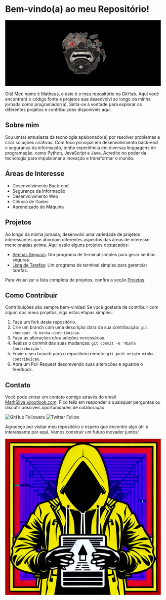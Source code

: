 # Bem-vindo(a) ao meu Repositório!

![Profile Banner](Background.png)

Olá! Meu nome é Matheus, e este é o meu repositório no GitHub. Aqui você encontrará o código fonte e projetos que desenvolvi ao longo da minha jornada como programador(a). Sinta-se à vontade para explorar os diferentes projetos e contribuições disponíveis aqui.

## Sobre mim

Sou um(a) entusiasta da tecnologia apaixonado(a) por resolver problemas e criar soluções criativas. Com foco principal em desenvolvimento back-end e segurança da informação, tenho experiência em diversas linguagens de programação, como Python, JavaScript e Java. Acredito no poder da tecnologia para impulsionar a inovação e transformar o mundo.

## Áreas de Interesse

- Desenvolvimento Back-end
- Segurança da Informação
- Desenvolvimento Web
- Ciência de Dados
- Aprendizado de Máquina

## Projetos

Ao longo da minha jornada, desenvolvi uma variedade de projetos interessantes que abordam diferentes aspectos das áreas de interesse mencionadas acima. Aqui estão alguns projetos destacados:

- [Senhas Seguras](https://github.com/C4NIS/Gerador_De_Senhas_Seguras): Um programa de terminal simples para gerar senhas seguras.
- [Lista de Tarefas](https://github.com/C4NIS/Lista_de_Tarefas_para_Terminal): Um programa de terminal simples para gerenciar tarefas.

Para visualizar a lista completa de projetos, confira a seção [Projetos](link-para-a-secao-de-projetos).

## Como Contribuir

Contribuições são sempre bem-vindas! Se você gostaria de contribuir com algum dos meus projetos, siga estas etapas simples:

1. Faça um fork deste repositório.
2. Crie um branch com uma descrição clara da sua contribuição: `git checkout -b minha-contribuicao`.
3. Faça as alterações e/ou adições necessárias.
4. Realize o commit das suas mudanças: `git commit -m 'Minha Contribuição'`.
5. Envie o seu branch para o repositório remoto: `git push origin minha-contribuicao`.
6. Abra um Pull Request descrevendo suas alterações e aguarde o feedback.

## Contato

Você pode entrar em contato comigo através do email MathSilva_@outlook.com. 
Fico feliz em responder a quaisquer perguntas ou discutir possíveis oportunidades de colaboração.

![GitHub Followers](https://img.shields.io/github/followers/C4NIS.svg?style=social&label=Follow)
![Twitter Follow](https://img.shields.io/twitter/follow/seu-perfil-no-twitter.svg?style=social&label=Follow)

Agradeço por visitar meu repositório e espero que encontre algo útil e interessante por aqui. Vamos construir um futuro inovador juntos!

![Profile Footer](Arte.jpg)
